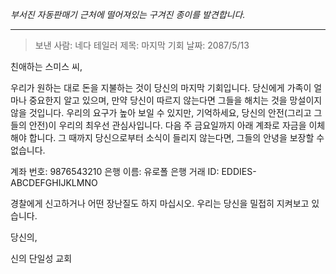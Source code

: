 _부서진 자동판매기 근처에 떨어져있는 구겨진 종이를 발견합니다._

---

> 보낸 사람: 네다 테일러
> 제목: 마지막 기회
> 날짜: 2087/5/13

친애하는 스미스 씨,

우리가 원하는 대로 돈을 지불하는 것이 당신의 마지막 기회입니다. 당신에게 가족이 얼마나 중요한지 알고 있으며, 만약 당신이 따르지 않는다면 그들을 해치는 것을 망설이지 않을 것입니다. 우리의 요구가 높아 보일 수 있지만, 기억하세요, 당신의 안전(그리고 그들의 안전)이 우리의 최우선 관심사입니다. 다음 주 금요일까지 아래 계좌로 자금을 이체해야 합니다. 그 때까지 당신으로부터 소식이 들리지 않는다면, 그들의 안녕을 보장할 수 없습니다.

계좌 번호: 9876543210
은행 이름: 유로폴 은행
거래 ID: EDDIES-ABCDEFGHIJKLMNO

경찰에게 신고하거나 어떤 장난질도 하지 마십시오. 우리는 당신을 밀접히 지켜보고 있습니다.

당신의,

신의 단일성 교회
